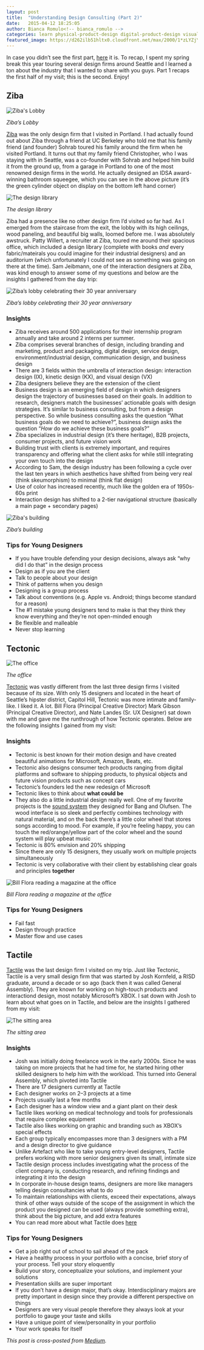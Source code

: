 ```yaml
---
layout: post
title:  "Understanding Design Consulting (Part 2)"
date:   2015-04-12 18:25:05
author: Bianca Romulo<!-- bianca_romulo -->
categories: learn physical-product-design digital-product-design visual-product-design
featured_image: https://d262ilb51hltx0.cloudfront.net/max/2000/1*zLYZjYOMb2uyQFi6J6ZTFw.jpeg
---
```


In case you didn’t see the first part, [here](https://medium.com/@biancaromulo/spring-break-in-seattle-the-design-edition-6e6ba9ba2d61) it is. To recap, I spent my spring break this year touring several design firms around Seattle and I learned a ton about the industry that I wanted to share with you guys. Part 1 recaps the first half of my visit; this is the second. Enjoy!

## Ziba

![Ziba's Lobby](https://d262ilb51hltx0.cloudfront.net/max/1168/1*2XKRbHEUS1Ds3Rm6im6GBQ.jpeg)

*Ziba’s Lobby*

[Ziba](http://www.ziba.com/) was the only design firm that I visited in Portland. I had actually found out about Ziba through a friend at UC Berkeley who told me that his family friend (and founder) Sohrab toured his family around the firm when he visited Portland. It turns out that my family friend Christopher, who I was staying with in Seattle, was a co-founder with Sohrab and helped him build it from the ground up, from a garage in Portland to one of the most renowned design firms in the world. He actually designed an IDSA award-winning bathroom squeegee, which you can see in the above picture (it’s the green cylinder object on display on the bottom left hand corner)

![The design library](https://d262ilb51hltx0.cloudfront.net/max/2000/1*zLYZjYOMb2uyQFi6J6ZTFw.jpeg)

*The design library*

Ziba had a presence like no other design firm I’d visited so far had. As I emerged from the staircase from the exit, the lobby with its high ceilings, wood paneling, and beautiful big walls, loomed before me. I was absolutely awstruck. Patty Willert, a recruiter at Ziba, toured me around their spacious office, which included a design library (complete with books _and_ every fabric/mateirals you could imagine for their industrial designers) and an auditorium (which unfortunately I could not see as something was going on there at the time). Sam Jeibmann, one of the interaction designers at Ziba, was kind enough to answer some of my questions and below are the insights I gathered from the day trip:

![Ziba’s lobby celebrating their 30 year anniversary](https://d262ilb51hltx0.cloudfront.net/max/1200/1*rfvRXsghQ0svb8XtTOfszg.jpeg)

*Ziba’s lobby celebrating their 30 year anniversary*

### Insights

- Ziba receives around 500 applications for their internship program annually and take around 2 interns per summer.
- Ziba comprises several branches of design, including branding and marketing, product and packaging, digital design, service design, environment/industrial design, communication design, and business design
- There are 3 fields within the umbrella of interaction design: interaction design (IX), kinetic design (KX), and visual design (VX)
- Ziba designers believe they are the extension of the client
- Business design is an emerging field of design in which designers design the trajectory of businesses based on their goals. In addition to research, designers match the businesses’ actionable goals with design strategies. It’s similar to business consulting, but from a design perspective. So while business consulting asks the question “What business goals do we need to achieve?”, business design asks the question “_How_ do we achieve these business goals?”
- Ziba specializes in industrial design (it’s there heritage), B2B projects, consumer projects, and future vision work
- Building trust with clients is extremely important, and requires transparency and offering what the client asks for while still integrating your own touch into the design
- According to Sam, the design industry has been following a cycle over the last ten years in which aesthetics have shifted from being very real (think skeumorphism) to minimal (think flat design)
- Use of color has increased recently, much like the golden era of 1950s-60s print
- Interaction design has shifted to a 2-tier navigational structure (basically a main page + secondary pages)

![Ziba's building](https://d262ilb51hltx0.cloudfront.net/max/1480/1*2ko4pp9jK2Ih8SU0VXb2jg.gif)

*Ziba’s building*

### Tips for Young Designers

- If you have trouble defending your design decisions, always ask “why did I do that” in the design process
- Design as if you are the client
- Talk to people about your design
- Think of patterns when you design
- Designing is a group process
- Talk about conventions (e.g. Apple vs. Android; things become standard for a reason)
- The #1 mistake young designers tend to make is that they think they know everything and they’re not open-minded enough
- Be flexible and malleable
- Never stop learning

## Tectonic

![The office](https://d262ilb51hltx0.cloudfront.net/max/2000/1*uM-vc1FNKzFIYpY_GaX9VA.png)

*The office*

[Tectonic](http://gotectonic.com/) was vastly different from the last three design firms I visited because of its size. With only 15 designers and located in the heart of Seattle’s hipster district, Capitol Hill, Tectonic was more intimate and family-like. I liked it. A lot. Bill Flora (Principal Creative Director) Mark Gibson (Principal Creative Director), and Nate Landes (Sr. UX Designer) sat down with me and gave me the runthrough of how Tectonic operates. Below are the following insights I gained from my visit:

### Insights

- Tectonic is best known for their motion design and have created beautiful animations for Microsoft, Amazon, Beats, etc.
- Tectonic also designs consumer tech products ranging from digital platforms and software to shipping products, to physical objects and future vision products such as concept cars
- Tectonic’s founders led the new redesign of Microsoft
- Tectonic likes to think about **what could be**
- They also do a little industrial design really well. One of my favorite projects is the [sound system](http://www.bang-olufsen.com/en/sound/sound-systems/beosound-moment) they designed for Bang and Olufsen. The wood interface is so sleek and perfectly combines technology with natural material, and on the back there’s a little color wheel that stores songs according to mood. For example, if you’re feeling happy, you can touch the red/orange/yellow part of the color wheel and the sound system will play upbeat music
- Tectonic is 80% envision and 20% shipping
- Since there are only 15 designers, they usually work on multiple projects simultaneously
- Tectonic is very collaborative with their client by establishing clear goals and principles **together**

![Bill Flora reading a magazine at the office](https://d262ilb51hltx0.cloudfront.net/max/2000/1*8tntHF44sA1m-fHGjJeGcw.png)

*Bill Flora reading a magazine at the office*

### Tips for Young Designers

- Fail fast
- Design through practice
- Master flow and use cases

## Tactile

[Tactile](http://tactileinc.com/) was the last design firm I visited on my trip. Just like Tectonic, Tactile is a very small design firm that was started by Josh Kornfeld, a RISD graduate, around a decade or so ago (back then it was called General Assembly). They are known for working on high-touch products and interactiond design, most notably Microsoft’s XBOX. I sat down with Josh to learn about what goes on in Tactile, and below are the insights I gathered from my visit:

![The sitting area](https://d262ilb51hltx0.cloudfront.net/fit/c/1600/1600/1*PWvi5VfVsSGVyX88DQf93A.jpeg)

*The sitting area*

### Insights

- Josh was initially doing freelance work in the early 2000s. Since he was taking on more projects that he had time for, he started hiring other skilled designers to help him with the workload. This turned into General Assembly, which pivoted into Tactile
- There are 17 designers currently at Tactile
- Each designer works on 2–3 projects at a time
- Projects usually last a few months
- Each designer has a window view and a giant plant on their desk
- Tactile likes working on medical technology and tools for professionals that require complex equipment
- Tactile also likes working on graphic and branding such as XBOX’s special effects
- Each group typically encompasses more than 3 designers with a PM and a design director to give guidance
- Unlike Artefact who like to take young entry-level designers, Tactile prefers working with more senior designers given its small, intimate size
- Tactile design process includes investigating what the process of the client company is, conducting research, and refining findings and integrating it into the design
- In corporate in-house design teams, designers are more like managers telling design consultancies what to do
- To maintain relationships with clients, exceed their expectations, always think of other ways outside of the scope of the assignment in which the product you designed can be used (always provide something extra), think about the big picture, and add extra features
- You can read more about what Tactile does [here](http://tactileinc.com/#/about/top)

### Tips for Young Designers

- Get a job right out of school to sail ahead of the pack
- Have a healthy process in your portfolio with a concise, brief story of your process. Tell your story eloquently
- Build your story, conceptualize your solutions, and implement your solutions
- Presentation skills are super important
- If you don’t have a design major, that’s okay. Interdisciplinary majors are pretty important in design since they provide a different perspective on things
- Designers are very visual people therefore they always look at your portfolio to gauge your taste and skills
- Have a unique point of view/personality in your portfolio
- Your work speaks for itself

*This post is cross-posted from [Medium](https://medium.com/@biancaromulo/design-firms-in-seattle-part-2-264dd1f7e55b).*